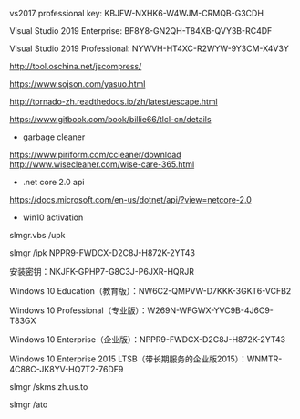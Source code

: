 vs2017 professional key: KBJFW-NXHK6-W4WJM-CRMQB-G3CDH


Visual Studio 2019 Enterprise: BF8Y8-GN2QH-T84XB-QVY3B-RC4DF

Visual Studio 2019 Professional: NYWVH-HT4XC-R2WYW-9Y3CM-X4V3Y


http://tool.oschina.net/jscompress/

https://www.sojson.com/yasuo.html

http://tornado-zh.readthedocs.io/zh/latest/escape.html

https://www.gitbook.com/book/billie66/tlcl-cn/details

* garbage cleaner

https://www.piriform.com/ccleaner/download
http://www.wisecleaner.com/wise-care-365.html

* .net core 2.0 api

https://docs.microsoft.com/en-us/dotnet/api/?view=netcore-2.0


* win10 activation

slmgr.vbs /upk

slmgr /ipk NPPR9-FWDCX-D2C8J-H872K-2YT43

安装密钥：NKJFK-GPHP7-G8C3J-P6JXR-HQRJR

Windows 10 Education（教育版）：NW6C2-QMPVW-D7KKK-3GKT6-VCFB2

Windows 10 Professional（专业版）：W269N-WFGWX-YVC9B-4J6C9-T83GX

Windows 10 Enterprise（企业版）：NPPR9-FWDCX-D2C8J-H872K-2YT43

Windows 10 Enterprise 2015 LTSB（带长期服务的企业版2015）：WNMTR-4C88C-JK8YV-HQ7T2-76DF9

slmgr /skms zh.us.to

slmgr /ato